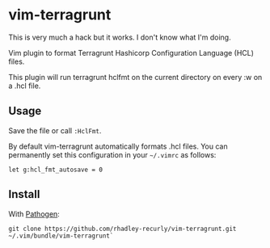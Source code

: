 # vim-terragrunt

This is very much a hack but it works. I don't know what I'm doing.

Vim plugin to format Terragrunt Hashicorp Configuration Language (HCL) files.

This plugin will run terragrunt hclfmt on the current directory on every :w on a .hcl file.

## Usage

Save the file or call `:HclFmt`.

By default vim-terragrunt automatically formats .hcl files.
You can permanently set this configuration in your `~/.vimrc` as follows:

```vim
let g:hcl_fmt_autosave = 0
```

## Install

With [Pathogen](https://github.com/tpope/vim-pathogen):

```vim
git clone https://github.com/rhadley-recurly/vim-terragrunt.git ~/.vim/bundle/vim-terragrunt`
```
